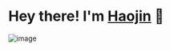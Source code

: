 # Hey there! I'm [Haojin](https://blog.haojin.li/about/) 👋

![image](https://github.com/declan-haojin/declan-haojin/assets/56029057/cc9e0285-1221-4c32-90fc-86aade03f698)
